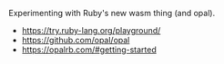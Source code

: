 Experimenting with Ruby's new wasm thing (and opal).

- https://try.ruby-lang.org/playground/
- https://github.com/opal/opal
- https://opalrb.com/#getting-started
